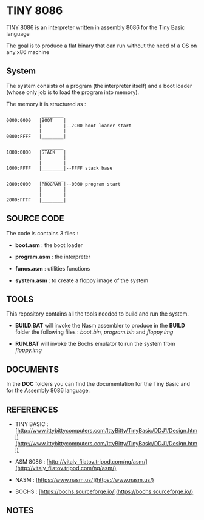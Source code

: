 # TINY 8086

TINY 8086 is an interpreter written in assembly 8086 for the Tiny Basic language

The goal is to produce a flat binary that can run without the need of a OS on any x86 machine 

## System
The system consists of a program (the interpreter itself) and a boot loader (whose only job is to load the program into memory).

The memory it is structured as :

```
             ________
0000:0000   |BOOT    |  
            |        |--7C00 boot loader start
            |        |
0000:FFFF   |________|

             ________
1000:0000   |STACK   |  
            |        |
            |        |
1000:FFFF   |________|--FFFF stack base

             ________
2000:0000   |PROGRAM |--0000 program start
            |        |
            |        |
2000:FFFF   |________|
```

## SOURCE CODE

The code is contains 3 files :

- __boot.asm__ : the boot loader

- __program.asm__ : the interpreter

- __funcs.asm__ : utilities functions

- __system.asm__ : to create a floppy image of the system

## TOOLS

This repository contains all the tools needed to build and run the system.

- __BUILD.BAT__ will invoke the Nasm assembler to produce in the __BUILD__ folder the following files : _boot.bin_, _program.bin_ and _floppy.img_

- __RUN.BAT__ will invoke the Bochs emulator to run the system from _floppy.img_

## DOCUMENTS

In the __DOC__ folders you can find the documentation for the Tiny Basic and for the Assembly 8086 language.

## REFERENCES

- TINY BASIC : [http://www.ittybittycomputers.com/IttyBitty/TinyBasic/DDJ1/Design.html](http://www.ittybittycomputers.com/IttyBitty/TinyBasic/DDJ1/Design.html)

- ASM 8086 : [http://vitaly_filatov.tripod.com/ng/asm/](http://vitaly_filatov.tripod.com/ng/asm/)

- NASM : [https://www.nasm.us/](https://www.nasm.us/)

- BOCHS : [https://bochs.sourceforge.io/](https://bochs.sourceforge.io/)

## NOTES
